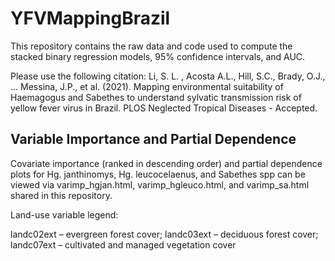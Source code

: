 # YFVMappingBrazil
 
This repository contains the raw data and code used to compute the stacked binary regression models, 95% confidence intervals, and AUC. 

Please use the following citation:
Li, S. L. , Acosta A.L., Hill, S.C., Brady, O.J., ... Messina, J.P., et al. (2021). Mapping environmental suitability of Haemagogus and Sabethes to understand sylvatic transmission risk of yellow fever virus in Brazil. PLOS Neglected Tropical Diseases - Accepted.

## Variable Importance and Partial Dependence 

Covariate importance (ranked in descending order) and partial dependence plots for Hg. janthinomys, Hg. leucocelaenus, and Sabethes spp can be viewed via varimp_hgjan.html, varimp_hgleuco.html, and varimp_sa.html shared in this repository. 

Land-use variable legend: 

landc02ext – evergreen forest cover;
landc03ext – deciduous forest cover;
landc07ext – cultivated and managed vegetation cover


